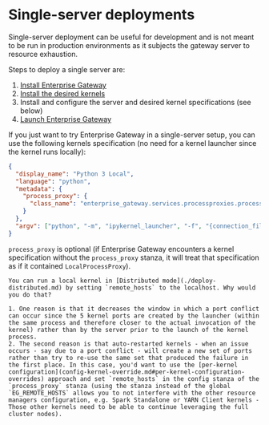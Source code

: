 # Single-server deployments

Single-server deployment can be useful for development and is not meant to be run in production environments as it subjects the gateway server to resource exhaustion.

Steps to deploy a single server are:

1. [Install Enterprise Gateway](installing-eg.md)
1. [Install the desired kernels](installing-kernels.md)
1. Install and configure the server and desired kernel specifications (see below)
1. [Launch Enterprise Gateway](launching-eg.md)

If you just want to try Enterprise Gateway in a single-server setup, you can use the following kernels specification (no need for a kernel launcher since the kernel runs locally):

```json
{
  "display_name": "Python 3 Local",
  "language": "python",
  "metadata": {
    "process_proxy": {
      "class_name": "enterprise_gateway.services.processproxies.processproxy.LocalProcessProxy"
    }
  },
  "argv": ["python", "-m", "ipykernel_launcher", "-f", "{connection_file}"]
}
```

`process_proxy` is optional (if Enterprise Gateway encounters a kernel specification without the `process_proxy` stanza, it will treat that specification as if it contained `LocalProcessProxy`).

```{tip}
You can run a local kernel in [Distributed mode](./deploy-distributed.md) by setting `remote_hosts` to the localhost. Why would you do that?

1. One reason is that it decreases the window in which a port conflict can occur since the 5 kernel ports are created by the launcher (within the same process and therefore closer to the actual invocation of the kernel) rather than by the server prior to the launch of the kernel process.
2. The second reason is that auto-restarted kernels - when an issue occurs - say due to a port conflict - will create a new set of ports rather than try to re-use the same set that produced the failure in the first place. In this case, you'd want to use the [per-kernel configuration](config-kernel-override.md#per-kernel-configuration-overrides) approach and set `remote_hosts` in the config stanza of the `process_proxy` stanza (using the stanza instead of the global `EG_REMOTE_HOSTS` allows you to not interfere with the other resource managers configuration, e.g. Spark Standalone or YARN Client kernels - Those other kernels need to be able to continue leveraging the full cluster nodes).

```

